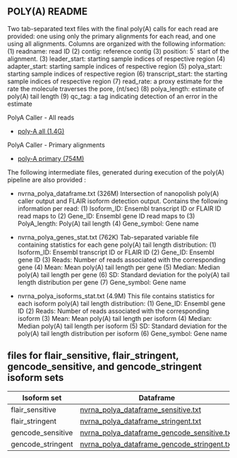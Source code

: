 ## POLY(A)  README 

Two tab-separated text files with the final poly(A) calls for each read are provided: one using only the primary alignments for each read, and one using all alignments. 
Columns are organized with the following information: 
(1) readname: read ID
(2) contig: reference contig
(3) position: 5` start of the alignment.
(3) leader_start: starting sample indices of respective region
(4) adapter_start: starting sample indices of respective region
(5) polya_start: starting sample indices of respective region
(6) transcript_start: the starting sample indices of respective region
(7) read_rate: a proxy estimate for the rate the molecule traverses the pore, (nt/sec)
(8) polya_length: estimate of poly(A) tail length 
(9) qc_tag: a tag indicating detection of an error in the estimate

PolyA Caller - All reads
 - [poly-A all (1.4G)](http://s3.amazonaws.com/nanopore-human-wgs/rna/phase1_analyses/NA12878_DirectRNA_polyA_all.txt)

PolyA Caller - Primary alignments
 - [poly-A primary (754M)](http://s3.amazonaws.com/nanopore-human-wgs/rna/phase1_analyses/NA12878_DirectRNA_polyA_primary.txt)

The following intermediate files, generated during execution of the poly(A) pipeline are also provided : 


 - nvrna_polya_dataframe.txt (326M)
Intersection of nanopolish poly(A) caller output and FLAIR isoform detection output. Contains the following information per read:
	(1) Isoform_ID: Ensembl transcript ID or FLAIR ID read maps to
	(2) Gene_ID: Ensembl gene ID read maps to
	(3) PolyA_length: Poly(A) tail length
	(4) Gene_symbol: Gene name

 - nvrna_polya_genes_stat.txt (762K)
Tab-separated variable file containing statistics for each gene poly(A) tail length distribution:
	(1) Isoform_ID: Ensembl transcript ID or FLAIR ID 
	(2) Gene_ID: Ensembl gene ID
	(3) Reads: Number of reads associated with the corresponding gene
	(4) Mean: Mean poly(A) tail length per gene
	(5) Median: Median poly(A) tail length per gene
	(6) SD: Standard deviation for the poly(A) tail length distribution per gene
	(7) Gene_symbol: Gene name


 - nvrna_polya_isoforms_stat.txt (4.9M)
This file contains statistics for each isoform poly(A) tail length distribution:
	(1) Gene_ID: Ensembl gene ID
	(2) Reads: Number of reads associated with the corresponding isoform
	(3) Mean: Mean poly(A) tail length per isoform
	(4) Median: Median poly(A) tail length per isoform
	(5) SD: Standard deviation for the poly(A) tail length distribution per isoform
	(6) Gene_symbol: Gene name


## files for flair_sensitive, flair_stringent, gencode_sensitive, and gencode_stringent isoform sets

 | Isoform set | Dataframe | Stats genes | Stats isoforms | 
 | ----------- | --------- | ----------- | -------------- | 
 | flair_sensitive | [nvrna_polya_dataframe_sensitive.txt](http://s3.amazonaws.com/nanopore-human-wgs/rna/phase2_analyses/nvrna_polya_dataframe_sensitive.txt) | [nvrna_polya_genes_stats_sensitive.txt](http://s3.amazonaws.com/nanopore-human-wgs/rna/phase2_analyses/nvrna_polya_genes_stats_sensitive.txt) | [nvrna_polya_isoforms_stats_sensitive.txt](http://s3.amazonaws.com/nanopore-human-wgs/rna/phase2_analyses/nvrna_polya_isoforms_stats_sensitive.txt) |
 | flair_stringent | [nvrna_polya_dataframe_stringent.txt](http://s3.amazonaws.com/nanopore-human-wgs/rna/phase2_analyses/nvrna_polya_dataframe_stringent.txt) | [nvrna_polya_genes_stats_stringent.txt](http://s3.amazonaws.com/nanopore-human-wgs/rna/phase2_analyses/nvrna_polya_genes_stats_stringent.txt) | [nvrna_polya_isoforms_stats_stringent.txt](http://s3.amazonaws.com/nanopore-human-wgs/rna/phase2_analyses/nvrna_polya_isoforms_stats_stringent.txt) |
 | gencode_sensitive | [nvrna_polya_dataframe_gencode_sensitive.txt](http://s3.amazonaws.com/nanopore-human-wgs/rna/phase2_analyses/nvrna_polya_dataframe_gencode_sensitive.txt) | [nvrna_polya_genes_stats_gencode_sensitive.txt](http://s3.amazonaws.com/nanopore-human-wgs/rna/phase2_analyses/nvrna_polya_genes_stats_gencode_sensitive.txt) | [nvrna_polya_isoforms_stats_gencode_sensitive.txt](http://s3.amazonaws.com/nanopore-human-wgs/rna/phase2_analyses/nvrna_polya_isoforms_stats_gencode_sensitive.txt) |
 | gencode_stringent | [nvrna_polya_dataframe_gencode_stringent.txt](http://s3.amazonaws.com/nanopore-human-wgs/rna/phase2_analyses/nvrna_polya_dataframe_gencode_stringent.txt) | [nvrna_polya_genes_stats_gencode_stringent.txt](http://s3.amazonaws.com/nanopore-human-wgs/rna/phase2_analyses/nvrna_polya_genes_stats_gencode_stringent.txt) | [nvrna_polya_isoforms_stats_gencode_stringent.txt](http://s3.amazonaws.com/nanopore-human-wgs/rna/phase2_analyses/nvrna_polya_isoforms_stats_gencode_stringent.txt) |


